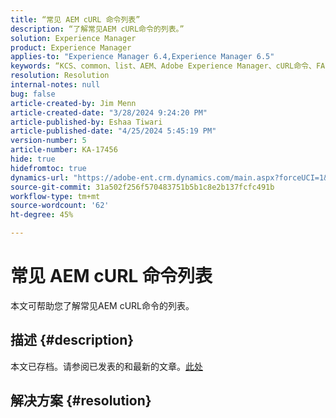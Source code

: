 ```yaml
---
title: “常见 AEM cURL 命令列表”
description: “了解常见AEM cURL命令的列表。”
solution: Experience Manager
product: Experience Manager
applies-to: "Experience Manager 6.4,Experience Manager 6.5"
keywords: “KCS、common、list、AEM、Adobe Experience Manager、cURL命令、FAQ、6.4、6.5”
resolution: Resolution
internal-notes: null
bug: false
article-created-by: Jim Menn
article-created-date: "3/28/2024 9:24:20 PM"
article-published-by: Eshaa Tiwari
article-published-date: "4/25/2024 5:45:19 PM"
version-number: 5
article-number: KA-17456
hide: true
hidefromtoc: true
dynamics-url: "https://adobe-ent.crm.dynamics.com/main.aspx?forceUCI=1&pagetype=entityrecord&etn=knowledgearticle&id=1e751985-49ed-ee11-a204-6045bd006268"
source-git-commit: 31a502f256f570483751b5b1c8e2b137fcfc491b
workflow-type: tm+mt
source-wordcount: '62'
ht-degree: 45%

---
```


# 常见 AEM cURL 命令列表


本文可帮助您了解常见AEM cURL命令的列表。

## 描述 {#description}

本文已存档。请参阅已发表的和最新的文章。[此处](https://experienceleague.adobe.com/search.html#sort=relevancy)

## 解决方案 {#resolution}


